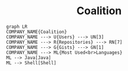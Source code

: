 <h1 align="center">Coalition</h1>

```mermaid
graph LR
COMPANY_NAME{Coalition}
COMPANY_NAME ---> U{Users} ---> UN[3]
COMPANY_NAME ---> R{Repositories} ---> RN[7]
COMPANY_NAME ---> G{Gists} ---> GN[1]
COMPANY_NAME ---> ML{Most Used<br>Languages}
ML --> Java[Java]
ML --> Shell[Shell]
```
